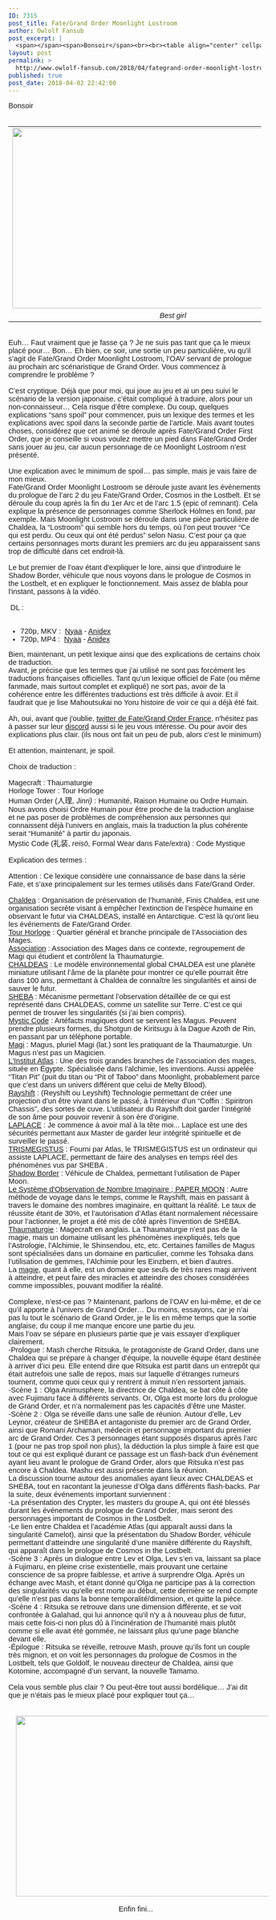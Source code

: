 ```yaml
---
ID: 7315
post_title: Fate/Grand Order Moonlight Lostroom
author: Owlolf Fansub
post_excerpt: |
  <span></span><span>Bonsoir</span><br><br><table align="center" cellpadding="0" cellspacing="0"><tbody><tr><td><a href="https://2.bp.blogspot.com/-GdMGW-aqD1g/WsKQ9j9QupI/AAAAAAAAB2A/5hB0syvOsIEaJcpvUv4PH72IalpoKmzrQCLcBGAs/s1600/%255BAPEX%255D_Fate_Grand_Order_-_Moonlight_Lostroom_%25281280x720_%2Bx264_AAC%2529_001_12214.png"><img border="0" height="360" src="https://2.bp.blogspot.com/-GdMGW-aqD1g/WsKQ9j9QupI/AAAAAAAAB2A/5hB0syvOsIEaJcpvUv4PH72IalpoKmzrQCLcBGAs/s640/%255BAPEX%255D_Fate_Grand_Order_-_Moonlight_Lostroom_%25281280x720_%2Bx264_AAC%2529_001_12214.png" width="640"></a></td></tr><tr><td><i>Best girl</i></td></tr></tbody></table><div><span></span></div><span></span><br><div><div><span>Euh&hellip; Faut vraiment que je fasse &ccedil;a ? Je ne suis pas tant que &ccedil;a le mieux plac&eacute; pour&hellip; Bon&hellip; Eh bien, ce soir, une sortie un peu particuli&egrave;re, vu qu&rsquo;il s&rsquo;agit de Fate/Grand Order Moonlight Lostroom, l&rsquo;OAV servant de prologue au prochain arc sc&eacute;naristique de Grand Order. Vous commencez &agrave; comprendre le probl&egrave;me ?</span></div></div><span> <br> C&rsquo;est cryptique. D&eacute;j&agrave; que pour moi, qui joue au jeu et ai un peu suivi le sc&eacute;nario de la version japonaise, c&rsquo;&eacute;tait compliqu&eacute; &agrave; traduire, alors pour un non-connaisseur&hellip; Cela risque d&rsquo;&ecirc;tre complexe. Du coup, quelques explications &ldquo;sans spoil&rdquo; pour commencer, puis un lexique des termes et les explications avec spoil dans la seconde partie de l&rsquo;article. Mais avant toutes choses, consid&eacute;rez que cet anim&eacute; se d&eacute;roule apr&egrave;s Fate/Grand Order First Order, que je conseille si vous voulez mettre un pied dans Fate/Grand Order sans jouer au jeu, car aucun personnage de ce Moonlight Lostroom n&rsquo;est pr&eacute;sent&eacute;.<br><br> Une explication avec le minimum de spoil&hellip; pas simple, mais je vais faire de mon mieux.<br> Fate/Grand Order Moonlight Lostroom se d&eacute;roule juste avant les &eacute;v&egrave;nements du prologue de l&rsquo;arc 2 du jeu Fate/Grand Order, Cosmos in the Lostbelt. Et se d&eacute;roule du coup apr&egrave;s la fin du 1er Arc et de l&rsquo;arc 1.5 (epic of remnant). Cela explique la pr&eacute;sence de personnages comme Sherlock Holmes en fond, par exemple. Mais Moonlight Lostroom se d&eacute;roule dans une pi&egrave;ce particuli&egrave;re de Chaldea, la &ldquo;Lostroom&rdquo; qui semble hors du temps, o&ugrave; l&rsquo;on peut trouver &ldquo;Ce qui est perdu. Ou ceux qui ont &eacute;t&eacute; perdus&rdquo; selon Nasu. C&rsquo;est pour &ccedil;a que certains personnages morts durant les premiers arc du jeu apparaissent sans trop de difficult&eacute; dans cet endroit-l&agrave;.<br><br></span><span>Le but premier de l&rsquo;oav &eacute;tant d'expliquer le lore, ainsi que d&rsquo;introduire le Shadow Border, v&eacute;hicule que nous voyons dans le prologue de Cosmos in the Lostbelt, et en expliquer le fonctionnement. Mais assez de blabla pour l'instant, passons &agrave; la vid&eacute;o.<span><br></span></span><span><br></span><span>&nbsp;<span>DL :&nbsp;</span><br></span><br><a name="more"></a><ul><span><li>720p, MKV :&nbsp;<span> </span><a href="https://nyaa.si/view/1022596">Nyaa</a><span> - </span><a href="https://anidex.info/torrent/133936">Anidex</a></li><li><span>720p, MP4 :</span><span>&nbsp;</span><span> </span><a href="https://nyaa.si/view/1022597">Nyaa</a><span>&nbsp;- </span><a href="https://anidex.info/torrent/133937">Anidex</a></li></span></ul><span>Bien, maintenant, un petit lexique ainsi que des explications de certains choix de traduction.</span><br><span> Avant, je pr&eacute;cise que les termes que j&rsquo;ai utilis&eacute; ne sont pas forc&eacute;ment les traductions fran&ccedil;aises officielles. Tant qu&rsquo;un lexique officiel de Fate (ou m&ecirc;me fanmade, mais surtout complet et expliqu&eacute;) ne sort pas, avoir de la coh&eacute;rence entre les diff&eacute;rentes traductions est tr&egrave;s difficile &agrave; avoir. Et il faudrait que je lise Mahoutsukai no Yoru histoire de voir ce qui a d&eacute;j&agrave; &eacute;t&eacute; fait.<br><br><span>Ah, oui, avant que j'oublie, <a href="https://twitter.com/FateGO_FR">twitter de Fate/Grand Order France</a><span>, n'h&eacute;sitez pas &agrave; passer sur leur <a href="https://discord.gg/wE9jVgn">discord</a> aussi si le jeu vous int&eacute;resse. Ou pour avoir des explications plus clair. (ils nous ont fait un peu de pub, alors c'est le minimum)</span></span><br><br>Et attention, maintenant, je spoil. <br><br> Choix de traduction :<br><br> Magecraft : Thaumaturgie<br> Horloge Tower : Tour Horloge<br> Human Order (&#20154;&#29702;, <i>Jinri) </i>: Humanit&eacute;, Raison Humaine ou Ordre Humain. Nous avons choisi Ordre Humain pour &ecirc;tre proche de la traduction anglaise et ne pas poser de probl&egrave;mes de compr&eacute;hension aux personnes qui connaissent d&eacute;j&agrave; l&rsquo;univers en anglais, mais la traduction la plus coh&eacute;rente serait &ldquo;Humanit&eacute;&rdquo; &agrave; partir du japonais.<br> Mystic Code (&#31036;&#35013;, <i>reis&#333;</i>, Formal Wear dans Fate/extra) : Code Mystique<br><br> Explication des termes :<br><br> Attention : Ce lexique consid&egrave;re une connaissance de base dans la s&eacute;rie Fate, et s&rsquo;axe principalement sur les termes utilis&eacute;s dans Fate/Grand Order.<br><br><a href="http://typemoon.wikia.com/wiki/Chaldea_Security_Organization">Chaldea</a> : Organisation de pr&eacute;servation de l&rsquo;humanit&eacute;, Finis Chaldea, est une organisation secr&egrave;te visant &agrave; emp&ecirc;cher l&rsquo;extinction de l&rsquo;esp&egrave;ce humaine en observant le futur via CHALDEAS, install&eacute; en Antarctique. C&rsquo;est l&agrave; qu&rsquo;ont lieu les &eacute;v&eacute;nements de Fate/Grand Order.<br><a href="http://typemoon.wikia.com/wiki/Clock_Tower">Tour Horloge</a> : Quartier g&eacute;n&eacute;ral et branche principale de l&rsquo;Association des Mages.<br><a href="http://typemoon.wikia.com/wiki/Mage%27s_Association">Association</a> : Association des Mages dans ce contexte, regroupement de Magi qui &eacute;tudient et contr&ocirc;lent la Thaumaturgie.<br><a href="http://typemoon.wikia.com/wiki/Chaldea_Security_Organization#CHALDEAS">CHALDEAS</a> : Le mod&egrave;le environnemental global CHALDEA est une plan&egrave;te miniature utilisant l&rsquo;&acirc;me de la plan&egrave;te pour montrer ce qu&rsquo;elle pourrait &ecirc;tre dans 100 ans, permettant &agrave; Chaldea de conna&icirc;tre les singularit&eacute;s et ainsi de sauver le futur.<br><a href="http://typemoon.wikia.com/wiki/Chaldea_Security_Organization">SHEBA</a> : M&eacute;canisme permettant l&rsquo;observation d&eacute;taill&eacute;e de ce qui est repr&eacute;sent&eacute; dans CHALDEAS, comme un satellite sur Terre. C&rsquo;est ce qui permet de trouver les singularit&eacute;s (si j&rsquo;ai bien compris).<br><a href="http://typemoon.wikia.com/wiki/Mystic_Code">Mystic Code</a> : Art&eacute;facts magiques dont se servent les Magus. Peuvent prendre plusieurs formes, du Shotgun de Kiritsugu &agrave; la Dague Azoth de Rin, en passant par un t&eacute;l&eacute;phone portable.<br><a href="http://typemoon.wikia.com/wiki/Tohsaka#Tohsaka">Magi</a> : Magus, pluriel Magi (lat.) sont les pratiquant de la Thaumaturgie. Un Magus n&rsquo;est pas un Magicien.<br><a href="http://typemoon.wikia.com/wiki/Atlas">L'Institut Atlas</a> : Une des trois grandes branches de l&rsquo;association des mages, situ&eacute;e en &Eacute;gypte. Sp&eacute;cialis&eacute;e dans l&rsquo;alchimie, les inventions. Aussi appel&eacute;e &ldquo;Titan Pit&rdquo; (puit du titan ou &ldquo;Pit of Taboo&rdquo; dans Moonlight, probablement parce que c&rsquo;est dans un univers diff&eacute;rent que celui de Melty Blood).<br><a href="http://typemoon.wikia.com/wiki/Rayshift#Rayshift">Rayshift</a> : (Reyshift ou Leyshift) Technologie permettant de cr&eacute;er une projection d&rsquo;un &ecirc;tre vivant dans le pass&eacute;, &agrave; l&rsquo;int&eacute;rieur d&rsquo;un &ldquo;Coffin : Spiritron Chassis&rdquo;, des sortes de cuve. L&rsquo;utilisateur du Rayshift doit garder l&rsquo;int&eacute;grit&eacute; de son &acirc;me pour pouvoir revenir &agrave; son &egrave;re d&rsquo;origine.<br><a href="http://typemoon.wikia.com/wiki/Chaldea_Security_Organization">LAPLACE</a> : Je commence &agrave; avoir mal &agrave; la t&ecirc;te moi... Laplace est une des s&eacute;curit&eacute;s permettant aux Master de garder leur int&eacute;grit&eacute; spirituelle et de surveiller le pass&eacute;.<br><a href="http://typemoon.wikia.com/wiki/Chaldea_Security_Organization">TRISMEGISTUS</a> : Fourni par Atlas, le TRISMEGISTUS est un ordinateur qui assiste LAPLACE, permettant de faire des analyses en temps r&eacute;el des ph&eacute;nom&egrave;nes vus par SHEBA .<br><a href="http://typemoon.wikia.com/wiki/Shadow_Border#Paper_Moon">Shadow Border</a> : V&eacute;hicule de Chaldea, permettant l&rsquo;utilisation de Paper Moon.<br><a href="http://typemoon.wikia.com/wiki/Shadow_Border#Paper_Moon">Le Syst&egrave;me d'Observation de Nombre Imaginaire ; PAPER MOON</a> : Autre m&eacute;thode de voyage dans le temps, comme le Rayshift, mais en passant &agrave; travers le domaine des nombres imaginaire, en quittant la r&eacute;alit&eacute;. Le taux de r&eacute;ussite &eacute;tant de 30%, et l&rsquo;autorisation d&rsquo;Atlas &eacute;tant normalement n&eacute;cessaire pour l&rsquo;actionner, le projet a &eacute;t&eacute; mis de c&ocirc;t&eacute; apr&egrave;s l&rsquo;invention de SHEBA.<br><a href="http://typemoon.wikia.com/wiki/Magecraft">Thaumaturgie</a> : Magecraft en anglais. La Thaumaturgie n&rsquo;est pas de la magie, mais un domaine utilisant les ph&eacute;nom&egrave;nes inexpliqu&eacute;s, tels que l&rsquo;Astrologie, l&rsquo;Alchimie, le Shinsendou, etc, etc. Certaines familles de Magus sont sp&eacute;cialis&eacute;es dans un domaine en particulier, comme les Tohsaka dans l&rsquo;utilisation de gemmes, l&rsquo;Alchimie pour les Einzbern, et bien d&rsquo;autres.<br> La <a href="http://magic/">magie</a>, quant &agrave; elle, est un domaine que seuls de tr&egrave;s rares magi arrivent &agrave; atteindre, et peut faire des miracles et atteindre des choses consid&eacute;r&eacute;es comme impossibles, pouvant modifier la r&eacute;alit&eacute;.<br><br>Complexe, n&rsquo;est-ce pas ? Maintenant, parlons de l&rsquo;OAV en lui-m&ecirc;me, et de ce qu&rsquo;il apporte &agrave; l&rsquo;univers de Grand Order&hellip; Du moins, essayons, car je n&rsquo;ai pas lu tout le sc&eacute;nario de Grand Order, je le lis en m&ecirc;me temps que la sortie anglaise, du coup il me manque encore une partie du jeu.<br> Mais l&rsquo;oav se s&eacute;pare en plusieurs partie que je vais essayer d&rsquo;expliquer clairement.<br> -Prologue : Mash cherche Ritsuka, le protagoniste de Grand Order, dans une Chaldea qui se pr&eacute;pare &agrave; changer d&rsquo;&eacute;quipe, la nouvelle &eacute;quipe &eacute;tant destin&eacute;e &agrave; arriver d&rsquo;ici peu. Elle entend dire que Ritsuka est partit dans un entrep&ocirc;t qui &eacute;tait autrefois une salle de repos, mais sur laquelle d&rsquo;&eacute;tranges rumeurs tournent, comme quoi ceux qui y rentrent &agrave; minuit n&rsquo;en ressortent jamais.<br> -Sc&egrave;ne 1 : Olga Animusphere, la directrice de Chaldea, se bat c&ocirc;te &agrave; c&ocirc;te avec Fujimaru face &agrave; diff&eacute;rents servants. Or, Olga est morte lors du prologue de Grand Order, et n&rsquo;a normalement pas les capacit&eacute;s d&rsquo;&ecirc;tre une Master.<br> -Sc&egrave;ne 2 : Olga se r&eacute;veille dans une salle de r&eacute;union. Autour d&rsquo;elle, Lev Leynor, cr&eacute;ateur de SHEBA et antagoniste du premier arc de Grand Order, ainsi que Romani Archaman, m&eacute;decin et personnage important du premier arc de Grand Order. Ces 3 personnages &eacute;tant suppos&eacute;s disparus apr&egrave;s l&rsquo;arc 1 (pour ne pas trop spoil non plus), la d&eacute;duction la plus simple &agrave; faire est que tout ce qui est expliqu&eacute; durant ce passage est un flash-back d'un &eacute;v&eacute;nement ayant lieu avant le prologue de Grand Order, alors que Ritsuka n&rsquo;est pas encore &agrave; Chaldea. Mashu est aussi pr&eacute;sente dans la r&eacute;union. <br> La discussion tourne autour des anomalies ayant lieux avec CHALDEAS et SHEBA, tout en racontant la jeunesse d&rsquo;Olga dans diff&eacute;rents flash-backs. Par la suite, deux &eacute;v&eacute;nements important surviennent :<br> -La pr&eacute;sentation des Crypter, les masters du groupe A, qui ont &eacute;t&eacute; bless&eacute;s durant les &eacute;v&eacute;nements du prologue de Grand Order, mais seront des personnages important de Cosmos in the Lostbelt.<br> -Le lien entre Chaldea et l&rsquo;acad&eacute;mie Atlas (qui appara&icirc;t aussi dans la singularit&eacute; Camelot), ainsi que la pr&eacute;sentation du Shadow Border, v&eacute;hicule permettant d&rsquo;atteindre une singularit&eacute; d&rsquo;une mani&egrave;re diff&eacute;rente du Rayshift, qui appara&icirc;t dans le prologue de Cosmos in the Lostbelt.<br> -Sc&egrave;ne 3 : Apr&egrave;s un dialogue entre Lev et Olga, Lev s&rsquo;en va, laissant sa place &agrave; Fujimaru, en pleine crise existentielle, mais prouvant une certaine conscience de sa propre faiblesse, et arrive &agrave; surprendre Olga. Apr&egrave;s un &eacute;change avec Mash, et &eacute;tant donn&eacute; qu&rsquo;Olga ne participe pas &agrave; la correction des singularit&eacute;s vu qu&rsquo;elle est morte au d&eacute;but, cette derni&egrave;re se rend compte qu&rsquo;elle n&rsquo;est pas dans la bonne temporalit&eacute;/dimension, et quitte la pi&egrave;ce.<br> -Sc&egrave;ne 4 : Ritsuka se retrouve dans une dimension diff&eacute;rente, et se voit confront&eacute;e &agrave; Galahad, qui lui annonce qu&rsquo;il n&rsquo;y a &agrave; nouveau plus de futur, mais cette fois-ci non plus d&ucirc; &agrave; l&rsquo;incin&eacute;ration de l&rsquo;humanit&eacute; mais plut&ocirc;t comme si elle avait &eacute;t&eacute; gomm&eacute;e, ne laissant plus qu&rsquo;une page blanche devant elle.<br> -&Eacute;pilogue : Ritsuka se r&eacute;veille, retrouve Mash, prouve qu&rsquo;ils font un couple tr&egrave;s mignon, et on voit les personnages du prologue de Cosmos in the Lostbelt, tels que Goldolf, le nouveau directeur de Chaldea, ainsi que Kotomine, accompagn&eacute; d&rsquo;un servant, la nouvelle Tamamo.<br><br> Cela vous semble plus clair ? Ou peut-&ecirc;tre tout aussi bord&eacute;lique&hellip; J&rsquo;ai dit que je n&rsquo;&eacute;tais pas le mieux plac&eacute; pour expliquer tout &ccedil;a&hellip;<br><br></span><br><div><span><a href="https://2.bp.blogspot.com/-hGOzqk0IlEQ/WsKRglLOq7I/AAAAAAAAB2E/DZ7Fbgbt7lMGzjtGDtSEIEmtXG1ZO1jIQCLcBGAs/s1600/%255BAPEX%255D_Fate_Grand_Order_-_Moonlight_Lostroom_%25281280x720_%2Bx264_AAC%2529_001_34330.png"><img border="0" height="360" src="https://2.bp.blogspot.com/-hGOzqk0IlEQ/WsKRglLOq7I/AAAAAAAAB2E/DZ7Fbgbt7lMGzjtGDtSEIEmtXG1ZO1jIQCLcBGAs/s640/%255BAPEX%255D_Fate_Grand_Order_-_Moonlight_Lostroom_%25281280x720_%2Bx264_AAC%2529_001_34330.png" width="640"></a></span></div><span></span><br><div><div><span>&nbsp;Enfin fini... </span></div></div><span> </span>
layout: post
permalink: >
  http://www.owlolf-fansub.com/2018/04/fategrand-order-moonlight-lostroom.html
published: true
post_date: 2018-04-02 22:42:00
---
```

<span style="font-family: &quot;arial&quot; , &quot;helvetica&quot; , sans-serif; font-size: 11pt;"></span><span style="font-family: &quot;arial&quot; , &quot;helvetica&quot; , sans-serif; font-size: 11pt;">Bonsoir</span><br /><br /><table align="center" cellpadding="0" cellspacing="0" class="tr-caption-container" style="margin-left: auto; margin-right: auto; text-align: center;"><tbody><tr><td style="text-align: center;"><a href="https://2.bp.blogspot.com/-GdMGW-aqD1g/WsKQ9j9QupI/AAAAAAAAB2A/5hB0syvOsIEaJcpvUv4PH72IalpoKmzrQCLcBGAs/s1600/%255BAPEX%255D_Fate_Grand_Order_-_Moonlight_Lostroom_%25281280x720_%2Bx264_AAC%2529_001_12214.png" imageanchor="1" style="margin-left: auto; margin-right: auto;"><img border="0" data-original-height="720" data-original-width="1280" height="360" src="https://united-subs.dearclouds.com/wp-content/uploads/2018/05/0f928ef87e7f674809845f6aca082bc5.jpg" width="640" /></a></td></tr><tr><td class="tr-caption" style="text-align: center;"><i style="font-family: arial, helvetica, sans-serif; font-size: 14.6667px;">Best girl</i></td></tr></tbody></table><div class="separator" style="clear: both; text-align: center;"><span style="font-family: &quot;arial&quot; , &quot;helvetica&quot; , sans-serif; font-size: 11pt;"></span></div><span style="font-family: &quot;arial&quot; , &quot;helvetica&quot; , sans-serif; font-size: 11pt;"></span><br /><div style="text-align: center;"><div style="text-align: left;"><span style="font-family: &quot;arial&quot; , &quot;helvetica&quot; , sans-serif; font-size: 11pt;">Euh… Faut vraiment que je fasse ça ? Je ne suis pas tant que ça le mieux placé pour… Bon… Eh bien, ce soir, une sortie un peu particulière, vu qu’il s’agit de Fate/Grand Order Moonlight Lostroom, l’OAV servant de prologue au prochain arc scénaristique de Grand Order. Vous commencez à comprendre le problème ?</span></div></div><span style="font-family: &quot;arial&quot; , &quot;helvetica&quot; , sans-serif; font-size: 11pt;"> <br /> C’est cryptique. Déjà que pour moi, qui joue au jeu et ai un peu suivi le scénario de la version japonaise, c’était compliqué à traduire, alors pour un non-connaisseur… Cela risque d’être complexe. Du coup, quelques explications “sans spoil” pour commencer, puis un lexique des termes et les explications avec spoil dans la seconde partie de l’article. Mais avant toutes choses, considérez que cet animé se déroule après Fate/Grand Order First Order, que je conseille si vous voulez mettre un pied dans Fate/Grand Order sans jouer au jeu, car aucun personnage de ce Moonlight Lostroom n’est présenté.<br /><br /> Une explication avec le minimum de spoil… pas simple, mais je vais faire de mon mieux.<br /> Fate/Grand Order Moonlight Lostroom se déroule juste avant les évènements du prologue de l’arc 2 du jeu Fate/Grand Order, Cosmos in the Lostbelt. Et se déroule du coup après la fin du 1er Arc et de l’arc 1.5 (epic of remnant). Cela explique la présence de personnages comme Sherlock Holmes en fond, par exemple. Mais Moonlight Lostroom se déroule dans une pièce particulière de Chaldea, la “Lostroom” qui semble hors du temps, où l’on peut trouver “Ce qui est perdu. Ou ceux qui ont été perdus” selon Nasu. C’est pour ça que certains personnages morts durant les premiers arc du jeu apparaissent sans trop de difficulté dans cet endroit-là.<br /><br /> </span><span style="font-family: &quot;arial&quot; , &quot;helvetica&quot; , sans-serif; font-size: 11pt;">Le but premier de l’oav étant d'expliquer le lore, ainsi que d’introduire le Shadow Border, véhicule que nous voyons dans le prologue de Cosmos in the Lostbelt, et en expliquer le fonctionnement. Mais assez de blabla pour l'instant, passons à la vidéo.<span style="font-family: &quot;arial&quot; , &quot;helvetica&quot; , sans-serif; font-size: 11pt;"><br /></span></span><span style="font-family: &quot;arial&quot; , &quot;helvetica&quot; , sans-serif; font-size: 11pt;"><br /> </span><span style="font-family: &quot;arial&quot; , &quot;helvetica&quot; , sans-serif; font-size: 11pt;">&nbsp;<span style="font-family: &quot;arial&quot; , &quot;helvetica&quot; , sans-serif; font-size: 11pt;">DL :&nbsp;</span><br /></span><br /><a name='more'></a><ul><span style="font-family: &quot;arial&quot; , &quot;helvetica&quot; , sans-serif; font-size: 11pt;"><li>720p, MKV :&nbsp;<span style="font-family: &quot;arial&quot; , &quot;helvetica&quot; , sans-serif; font-size: 14.6667px;"> </span><a href="https://nyaa.si/view/1022596" style="font-family: arial, helvetica, sans-serif; font-size: 14.6667px;">Nyaa</a><span style="font-family: &quot;arial&quot; , &quot;helvetica&quot; , sans-serif; font-size: 14.6667px;"> - </span><a href="https://anidex.info/torrent/133936" style="font-family: arial, helvetica, sans-serif; font-size: 14.6667px;">Anidex</a></li><li><span style="font-family: &quot;arial&quot; , &quot;helvetica&quot; , sans-serif; font-size: 14.6667px;">720p, MP4 :</span><span style="font-family: &quot;arial&quot; , &quot;helvetica&quot; , sans-serif; font-size: 14.6667px;">&nbsp;</span><span style="font-family: &quot;arial&quot; , &quot;helvetica&quot; , sans-serif; font-size: 14.6667px;"> </span><a href="https://nyaa.si/view/1022597" style="font-family: arial, helvetica, sans-serif; font-size: 14.6667px;">Nyaa</a><span style="font-family: &quot;arial&quot; , &quot;helvetica&quot; , sans-serif; font-size: 14.6667px;">&nbsp;- </span><a href="https://anidex.info/torrent/133937" style="font-family: arial, helvetica, sans-serif; font-size: 14.6667px;">Anidex</a></li></span></ul><span style="font-family: &quot;arial&quot; , &quot;helvetica&quot; , sans-serif; font-size: 11pt;">Bien, maintenant, un petit lexique ainsi que des explications de certains choix de traduction.</span><br /><span style="font-family: &quot;arial&quot; , &quot;helvetica&quot; , sans-serif; font-size: 11pt;"> Avant, je précise que les termes que j’ai utilisé ne sont pas forcément les traductions françaises officielles. Tant qu’un lexique officiel de Fate (ou même fanmade, mais surtout complet et expliqué) ne sort pas, avoir de la cohérence entre les différentes traductions est très difficile à avoir. Et il faudrait que je lise Mahoutsukai no Yoru histoire de voir ce qui a déjà été fait.<br /><br /><span style="font-family: &quot;arial&quot; , &quot;helvetica&quot; , sans-serif; font-size: 11pt;">Ah, oui, avant que j'oublie, <a href="https://twitter.com/FateGO_FR">twitter de Fate/Grand Order France</a><span style="font-family: &quot;arial&quot; , &quot;helvetica&quot; , sans-serif; font-size: 11pt;">, n'hésitez pas à passer sur leur <a href="https://discord.gg/wE9jVgn">discord</a> aussi si le jeu vous intéresse. Ou pour avoir des explications plus clair. (ils nous ont fait un peu de pub, alors c'est le minimum)</span></span><br /><br />Et attention, maintenant, je spoil. <br /><br /> Choix de traduction :<br /><br /> Magecraft : Thaumaturgie<br /> Horloge Tower : Tour Horloge<br /> Human Order (人理, <i>Jinri) </i>: Humanité, Raison Humaine ou Ordre Humain. Nous avons choisi Ordre Humain pour être proche de la traduction anglaise et ne pas poser de problèmes de compréhension aux personnes qui connaissent déjà l’univers en anglais, mais la traduction la plus cohérente serait “Humanité” à partir du japonais.<br /> Mystic Code (礼装, <i>reisō</i>, Formal Wear dans Fate/extra) : Code Mystique<br /><br /> Explication des termes :<br /><br /> Attention : Ce lexique considère une connaissance de base dans la série Fate, et s’axe principalement sur les termes utilisés dans Fate/Grand Order.<br /><br /> <a href="http://typemoon.wikia.com/wiki/Chaldea_Security_Organization">Chaldea</a> : Organisation de préservation de l’humanité, Finis Chaldea, est une organisation secrète visant à empêcher l’extinction de l’espèce humaine en observant le futur via CHALDEAS, installé en Antarctique. C’est là qu’ont lieu les événements de Fate/Grand Order.<br /> <a href="http://typemoon.wikia.com/wiki/Clock_Tower">Tour Horloge</a> : Quartier général et branche principale de l’Association des Mages.<br /> <a href="http://typemoon.wikia.com/wiki/Mage%27s_Association">Association</a> : Association des Mages dans ce contexte, regroupement de Magi qui étudient et contrôlent la Thaumaturgie.<br /> <a href="http://typemoon.wikia.com/wiki/Chaldea_Security_Organization#CHALDEAS">CHALDEAS</a> : Le modèle environnemental global CHALDEA est une planète miniature utilisant l’âme de la planète pour montrer ce qu’elle pourrait être dans 100 ans, permettant à Chaldea de connaître les singularités et ainsi de sauver le futur.<br /> <a href="http://typemoon.wikia.com/wiki/Chaldea_Security_Organization">SHEBA</a> : Mécanisme permettant l’observation détaillée de ce qui est représenté dans CHALDEAS, comme un satellite sur Terre. C’est ce qui permet de trouver les singularités (si j’ai bien compris).<br /> <a href="http://typemoon.wikia.com/wiki/Mystic_Code">Mystic Code</a> : Artéfacts magiques dont se servent les Magus. Peuvent prendre plusieurs formes, du Shotgun de Kiritsugu à la Dague Azoth de Rin, en passant par un téléphone portable.<br /> <a href="http://typemoon.wikia.com/wiki/Tohsaka#Tohsaka">Magi</a> : Magus, pluriel Magi (lat.) sont les pratiquant de la Thaumaturgie. Un Magus n’est pas un Magicien.<br /> <a href="http://typemoon.wikia.com/wiki/Atlas">L'Institut Atlas</a> : Une des trois grandes branches de l’association des mages, située en Égypte. Spécialisée dans l’alchimie, les inventions. Aussi appelée “Titan Pit” (puit du titan ou “Pit of Taboo” dans Moonlight, probablement parce que c’est dans un univers différent que celui de Melty Blood).<br /> <a href="http://typemoon.wikia.com/wiki/Rayshift#Rayshift">Rayshift</a> : (Reyshift ou Leyshift) Technologie permettant de créer une projection d’un être vivant dans le passé, à l’intérieur d’un “Coffin : Spiritron Chassis”, des sortes de cuve. L’utilisateur du Rayshift doit garder l’intégrité de son âme pour pouvoir revenir à son ère d’origine.<br /> <a href="http://typemoon.wikia.com/wiki/Chaldea_Security_Organization">LAPLACE</a> : Je commence à avoir mal à la tête moi... Laplace est une des sécurités permettant aux Master de garder leur intégrité spirituelle et de surveiller le passé.<br /> <a href="http://typemoon.wikia.com/wiki/Chaldea_Security_Organization">TRISMEGISTUS</a> : Fourni par Atlas, le TRISMEGISTUS est un ordinateur qui assiste LAPLACE, permettant de faire des analyses en temps réel des phénomènes vus par SHEBA .<br /> <a href="http://typemoon.wikia.com/wiki/Shadow_Border#Paper_Moon">Shadow Border</a> : Véhicule de Chaldea, permettant l’utilisation de Paper Moon.<br /> <a href="http://typemoon.wikia.com/wiki/Shadow_Border#Paper_Moon">Le Système d'Observation de Nombre Imaginaire ; PAPER MOON</a> : Autre méthode de voyage dans le temps, comme le Rayshift, mais en passant à travers le domaine des nombres imaginaire, en quittant la réalité. Le taux de réussite étant de 30%, et l’autorisation d’Atlas étant normalement nécessaire pour l’actionner, le projet a été mis de côté après l’invention de SHEBA.<br /> <a href="http://typemoon.wikia.com/wiki/Magecraft">Thaumaturgie</a> : Magecraft en anglais. La Thaumaturgie n’est pas de la magie, mais un domaine utilisant les phénomènes inexpliqués, tels que l’Astrologie, l’Alchimie, le Shinsendou, etc, etc. Certaines familles de Magus sont spécialisées dans un domaine en particulier, comme les Tohsaka dans l’utilisation de gemmes, l’Alchimie pour les Einzbern, et bien d’autres.<br /> La <a href="http://magic/">magie</a>, quant à elle, est un domaine que seuls de très rares magi arrivent à atteindre, et peut faire des miracles et atteindre des choses considérées comme impossibles, pouvant modifier la réalité.<br /> <br />Complexe, n’est-ce pas ? Maintenant, parlons de l’OAV en lui-même, et de ce qu’il apporte à l’univers de Grand Order… Du moins, essayons, car je n’ai pas lu tout le scénario de Grand Order, je le lis en même temps que la sortie anglaise, du coup il me manque encore une partie du jeu.<br /> Mais l’oav se sépare en plusieurs partie que je vais essayer d’expliquer clairement.<br /> -Prologue : Mash cherche Ritsuka, le protagoniste de Grand Order, dans une Chaldea qui se prépare à changer d’équipe, la nouvelle équipe étant destinée à arriver d’ici peu. Elle entend dire que Ritsuka est partit dans un entrepôt qui était autrefois une salle de repos, mais sur laquelle d’étranges rumeurs tournent, comme quoi ceux qui y rentrent à minuit n’en ressortent jamais.<br /> -Scène 1 : Olga Animusphere, la directrice de Chaldea, se bat côte à côte avec Fujimaru face à différents servants. Or, Olga est morte lors du prologue de Grand Order, et n’a normalement pas les capacités d’être une Master.<br /> -Scène 2 : Olga se réveille dans une salle de réunion. Autour d’elle, Lev Leynor, créateur de SHEBA et antagoniste du premier arc de Grand Order, ainsi que Romani Archaman, médecin et personnage important du premier arc de Grand Order. Ces 3 personnages étant supposés disparus après l’arc 1 (pour ne pas trop spoil non plus), la déduction la plus simple à faire est que tout ce qui est expliqué durant ce passage est un flash-back d'un événement ayant lieu avant le prologue de Grand Order, alors que Ritsuka n’est pas encore à Chaldea. Mashu est aussi présente dans la réunion. <br /> La discussion tourne autour des anomalies ayant lieux avec CHALDEAS et SHEBA, tout en racontant la jeunesse d’Olga dans différents flash-backs. Par la suite, deux événements important surviennent :<br /> -La présentation des Crypter, les masters du groupe A, qui ont été blessés durant les événements du prologue de Grand Order, mais seront des personnages important de Cosmos in the Lostbelt.<br /> -Le lien entre Chaldea et l’académie Atlas (qui apparaît aussi dans la singularité Camelot), ainsi que la présentation du Shadow Border, véhicule permettant d’atteindre une singularité d’une manière différente du Rayshift, qui apparaît dans le prologue de Cosmos in the Lostbelt.<br /> -Scène 3 : Après un dialogue entre Lev et Olga, Lev s’en va, laissant sa place à Fujimaru, en pleine crise existentielle, mais prouvant une certaine conscience de sa propre faiblesse, et arrive à surprendre Olga. Après un échange avec Mash, et étant donné qu’Olga ne participe pas à la correction des singularités vu qu’elle est morte au début, cette dernière se rend compte qu’elle n’est pas dans la bonne temporalité/dimension, et quitte la pièce.<br /> -Scène 4 : Ritsuka se retrouve dans une dimension différente, et se voit confrontée à Galahad, qui lui annonce qu’il n’y a à nouveau plus de futur, mais cette fois-ci non plus dû à l’incinération de l’humanité mais plutôt comme si elle avait été gommée, ne laissant plus qu’une page blanche devant elle.<br /> -Épilogue : Ritsuka se réveille, retrouve Mash, prouve qu’ils font un couple très mignon, et on voit les personnages du prologue de Cosmos in the Lostbelt, tels que Goldolf, le nouveau directeur de Chaldea, ainsi que Kotomine, accompagné d’un servant, la nouvelle Tamamo.<br /><br /> Cela vous semble plus clair ? Ou peut-être tout aussi bordélique… J’ai dit que je n’étais pas le mieux placé pour expliquer tout ça…<br /><br /></span><br /><div class="separator" style="clear: both; text-align: center;"><span style="font-family: &quot;arial&quot; , &quot;helvetica&quot; , sans-serif; font-size: 11pt;"><a href="https://2.bp.blogspot.com/-hGOzqk0IlEQ/WsKRglLOq7I/AAAAAAAAB2E/DZ7Fbgbt7lMGzjtGDtSEIEmtXG1ZO1jIQCLcBGAs/s1600/%255BAPEX%255D_Fate_Grand_Order_-_Moonlight_Lostroom_%25281280x720_%2Bx264_AAC%2529_001_34330.png" imageanchor="1" style="margin-left: 1em; margin-right: 1em;"><img border="0" data-original-height="720" data-original-width="1280" height="360" src="https://2.bp.blogspot.com/-hGOzqk0IlEQ/WsKRglLOq7I/AAAAAAAAB2E/DZ7Fbgbt7lMGzjtGDtSEIEmtXG1ZO1jIQCLcBGAs/s640/%255BAPEX%255D_Fate_Grand_Order_-_Moonlight_Lostroom_%25281280x720_%2Bx264_AAC%2529_001_34330.png" width="640" /></a></span></div><span style="font-family: &quot;arial&quot; , &quot;helvetica&quot; , sans-serif; font-size: 11pt;"></span><br /><div style="text-align: center;"><div style="text-align: center;"><span style="font-family: &quot;arial&quot; , &quot;helvetica&quot; , sans-serif; font-size: 11pt;">&nbsp;Enfin fini... </span></div></div><span style="font-family: &quot;arial&quot; , &quot;helvetica&quot; , sans-serif; font-size: 11pt;"> </span>